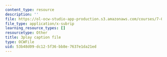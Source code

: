 ```yaml
---
content_type: resource
description: ''
file: https://ol-ocw-studio-app-production.s3.amazonaws.com/courses/7-01sc-fundamentals-of-biology-fall-2011/53b48d09dc125f36bb8e7637e1da21ed_reYwbnuhFU0.vtt
file_type: application/x-subrip
learning_resource_types: []
resourcetype: Other
title: 3play caption file
type: OCWFile
uid: 53b48d09-dc12-5f36-bb8e-7637e1da21ed
---
```

